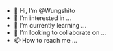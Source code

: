 - 👋 Hi, I’m @Wungshito
- 👀 I’m interested in ...
- 🌱 I’m currently learning ...
- 💞️ I’m looking to collaborate on ...
- 📫 How to reach me ...

<!---
Wungshito/Wungshito is a ✨ special ✨ repository because its `README.md` (this file) appears on your GitHub profile.
You can click the Preview link to take a look at your changes.
--->
